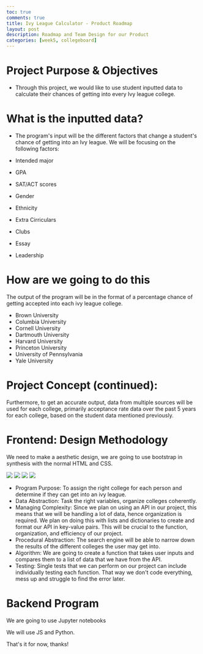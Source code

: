 ```yaml
---
toc: true
comments: true
title: Ivy League Calculator - Product Roadmap
layout: post
description: Roadmap and Team Design for our Product
categories: [week5, collegeboard]
---
```


# Project Purpose & Objectives

- Through this project, we would like to use student inputted data to calculate their chances of getting into every Ivy league college.

# What is the inputted data?

- The program's input will be the different factors that change a student's chance of getting into an Ivy league. We will be focusing on the following factors: 

- Intended major
- GPA
- SAT/ACT scores
- Gender
- Ethnicity
- Extra Cirriculars
- Clubs
- Essay
- Leadership

# How are we going to do this

The output of the program will be in the format of a percentage chance of getting accepted into each ivy league college. 

- Brown University
- Columbia University
- Cornell University
- Dartmouth University
- Harvard University
- Princeton University
- University of Pennsylvania
- Yale University

# Project Concept (continued):

Furthermore, to get an accurate output, data from multiple sources will be used for each college, primarily acceptance rate data over the past 5 years for each college, based on the student data mentioned previously. 

# Frontend: Design Methodology

We need to make a aesthetic design, we are going to use bootstrap in synthesis with the normal HTML and CSS.

<img src="{{site.baseurl}}/images/ivyleague.png">
<img src="{{site.baseurl}}/images/slide1.png">
<img src="{{site.baseurl}}/images/slide2.png">
<img src="{{site.baseurl}}/images/slide3.png">


- Program Purpose: To assign the right college for each person and determine if they can get into an ivy league.
- Data Abstraction: Task the right variables, organize colleges coherently.
- Managing Complexity: Since we plan on using an API in our project, this means that we will be handling a lot of data, hence organization is required. We plan on doing this with lists and dictionaries to create and format our API in key-value pairs. This will be crucial to the function, organization, and efficiency of our project. 
- Procedural Abstraction: The search engine will be able to narrow down the results of the different colleges the user may get into. 
- Algorithm: We are going to create a function that takes user inputs and compares them to a list of data that we have from the API.
- Testing: Single tests that we can perform on our project can include individually testing each function. That way we don't code everything, mess up and struggle to find the error later.



# Backend Program 

We are going to use Jupyter notebooks

We will use JS and Python.

That's it for now, thanks!

